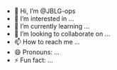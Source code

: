 - 👋 Hi, I’m @JBLG-ops
- 👀 I’m interested in ...
- 🌱 I’m currently learning ...
- 💞️ I’m looking to collaborate on ...
- 📫 How to reach me ...
- 😄 Pronouns: ...
- ⚡ Fun fact: ...

<!---
JBLG-ops/JBLG-ops is a ✨ special ✨ repository because its `README.md` (this file) appears on your GitHub profile.
You can click the Preview link to take a look at your changes.
--->
